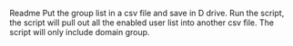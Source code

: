 Readme
Put the group list in a csv file and save in D drive. Run the script, the script will pull out all the enabled user list into another csv file. The script will only include domain group. 
